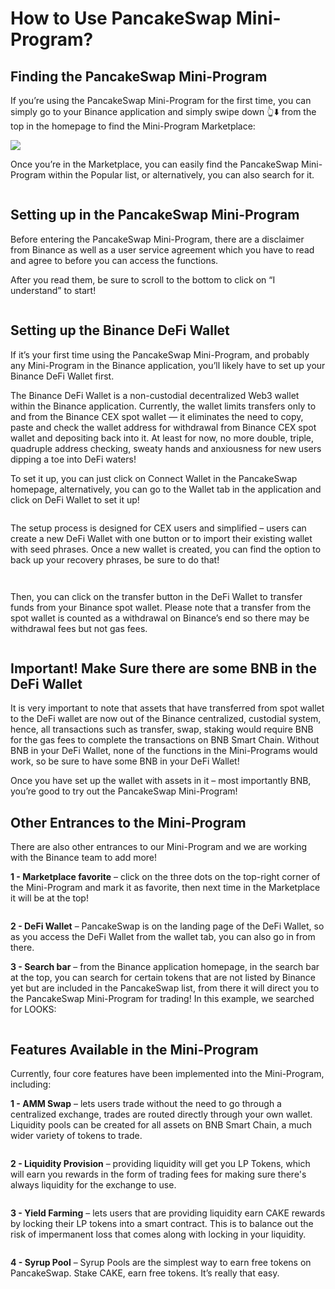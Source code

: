 # How to Use PancakeSwap Mini-Program?

## Finding the PancakeSwap Mini-Program

If you’re using the PancakeSwap Mini-Program for the first time, you can simply go to your Binance application and simply swipe down 👆⬇️ from the top in the homepage to find the Mini-Program Marketplace:

![](../../.gitbook/assets/mini-program-01.gif)

Once you’re in the Marketplace, you can easily find the PancakeSwap Mini-Program within the Popular list, or alternatively, you can also search for it.

<figure><img src="../../.gitbook/assets/mini-program-02.jpg" alt=""><figcaption></figcaption></figure>

## Setting up in the PancakeSwap Mini-Program

Before entering the PancakeSwap Mini-Program, there are a disclaimer from Binance as well as a user service agreement which you have to read and agree to before you can access the functions.

After you read them, be sure to scroll to the bottom to click on “I understand” to start!

<figure><img src="../../.gitbook/assets/mini-program-03.png" alt=""><figcaption></figcaption></figure>

## Setting up the Binance DeFi Wallet

If it’s your first time using the PancakeSwap Mini-Program, and probably any Mini-Program in the Binance application, you’ll likely have to set up your Binance DeFi Wallet first.

The Binance DeFi Wallet is a non-custodial decentralized Web3 wallet within the Binance application. Currently, the wallet limits transfers only to and from the Binance CEX spot wallet — it eliminates the need to copy, paste and check the wallet address for withdrawal from Binance CEX spot wallet and depositing back into it. At least for now, no more double, triple, quadruple address checking, sweaty hands and anxiousness for new users dipping a toe into DeFi waters!

To set it up, you can just click on Connect Wallet in the PancakeSwap homepage, alternatively, you can go to the Wallet tab in the application and click on DeFi Wallet to set it up!

<figure><img src="../../.gitbook/assets/mini-program-05.png" alt=""><figcaption></figcaption></figure>

The setup process is designed for CEX users and simplified – users can create a new DeFi Wallet with one button or to import their existing wallet with seed phrases. Once a new wallet is created, you can find the option to back up your recovery phrases, be sure to do that!

<figure><img src="../../.gitbook/assets/mini-program-06.png" alt=""><figcaption></figcaption></figure>

<figure><img src="../../.gitbook/assets/mini-program-07.png" alt=""><figcaption></figcaption></figure>

Then, you can click on the transfer button in the DeFi Wallet to transfer funds from your Binance spot wallet. Please note that a transfer from the spot wallet is counted as a withdrawal on Binance’s end so there may be withdrawal fees but not gas fees.

<figure><img src="../../.gitbook/assets/mini-program-08.png" alt=""><figcaption></figcaption></figure>

## Important! Make Sure there are some BNB in the DeFi Wallet

It is very important to note that assets that have transferred from spot wallet to the DeFi wallet are now out of the Binance centralized, custodial system, hence, all transactions such as transfer, swap, staking would require BNB for the gas fees to complete the transactions on BNB Smart Chain. Without BNB in your DeFi Wallet, none of the functions in the Mini-Programs would work, so be sure to have some BNB in your DeFi Wallet!

Once you have set up the wallet with assets in it – most importantly BNB, you’re good to try out the PancakeSwap Mini-Program!

## Other Entrances to the Mini-Program

There are also other entrances to our Mini-Program and we are working with the Binance team to add more!

**1 - Marketplace favorite** – click on the three dots on the top-right corner of the Mini-Program and mark it as favorite, then next time in the Marketplace it will be at the top!

<figure><img src="../../.gitbook/assets/mini-program-09.jpg" alt=""><figcaption></figcaption></figure>

**2 - DeFi Wallet** – PancakeSwap is on the landing page of the DeFi Wallet, so as you access the DeFi Wallet from the wallet tab, you can also go in from there.&#x20;

**3 - Search bar** – from the Binance application homepage, in the search bar at the top, you can search for certain tokens that are not listed by Binance yet but are included in the PancakeSwap list, from there it will direct you to the PancakeSwap Mini-Program for trading! In this example, we searched for LOOKS:

<figure><img src="../../.gitbook/assets/mini-program-10.png" alt=""><figcaption></figcaption></figure>

## Features Available in the Mini-Program

Currently, four core features have been implemented into the Mini-Program, including:

**1 - AMM Swap** – lets users trade without the need to go through a centralized exchange, trades are routed directly through your own wallet. Liquidity pools can be created for all assets on BNB Smart Chain, a much wider variety of tokens to trade.

<figure><img src="../../.gitbook/assets/mini-program-11.png" alt=""><figcaption></figcaption></figure>

**2 - Liquidity Provision** – providing liquidity will get you LP Tokens, which will earn you rewards in the form of trading fees for making sure there's always liquidity for the exchange to use.

<figure><img src="../../.gitbook/assets/mini-program-12.png" alt=""><figcaption></figcaption></figure>

**3 - Yield Farming** – lets users that are providing liquidity earn CAKE rewards by locking their LP tokens into a smart contract. This is to balance out the risk of impermanent loss that comes along with locking in your liquidity.

<figure><img src="../../.gitbook/assets/mini-program-13.png" alt=""><figcaption></figcaption></figure>

**4 - Syrup Pool** – Syrup Pools are the simplest way to earn free tokens on PancakeSwap. Stake CAKE, earn free tokens. It’s really that easy.

<figure><img src="../../.gitbook/assets/mini-program-14.png" alt=""><figcaption></figcaption></figure>
